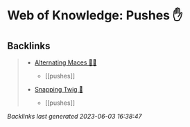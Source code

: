 # Web of Knowledge: Pushes ✋

## Backlinks

> - [Alternating Maces 🔄✊](..\techniques\alternating-maces.md)
>   - [[pushes]]
>    
> - [Snapping Twig 🌳](..\techniques\snapping-twig.md)
>   - [[pushes]]

_Backlinks last generated 2023-06-03 16:38:47_
